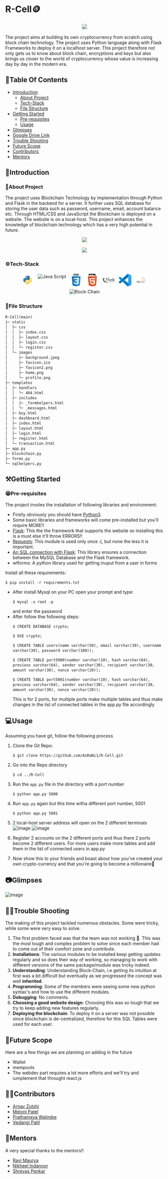 # R-Cell🪙
<p align="center"><img src="https://user-images.githubusercontent.com/84843295/149780409-72a6d505-0f8b-42a3-9738-f4898a2a513c.png" /></p>
The project aims at building its own cryptocurrency from scratch using block chain technology. The project uses Python language along with Flask Frameworks to deploy it on a localhost server. This project therefore not only gets us to know about block chain, encryptions and keys but also brings us closer to the world of cryptocurrency whose value is increasing day by day in the modern era.

## 📃Table Of Contents
* [Introduction](#introduction)
  * [About Project](#about-project)
  * [Tech-Stack](#tech-stack)
  * [File Structure](#file-structure)
* [Getting Started](#getting-started)
  * [Pre-requisites](#pre-requisites)
  * [Usage](#usage)
* [Glimpses](#Glimpses)
* [Google Drive Link](#gdrive)
* [Trouble Shooting](#trouble-shooting)
* [Future Scope](#future-scope)
* [Contributors](#contributors)
* [Mentors](#mentors)

## 🙂Introduction

### 🤔About Project
The project uses Blockchain Technology by implementation through Python and Flask in the backend for a server. It further uses SQL database for storing the user data such as password, username, email, account balance etc. Through HTML/CSS and JavaScript the Blockchain is deployed on a website. The website is on a local-host. This project enhances the knowledge of blockchain technology which has a very high potential in future.
<p align="center"><img src="https://user-images.githubusercontent.com/84843295/150372051-5301bfef-b50b-4a90-a5fc-6e2c0e876092.png" /></p>
<p align="center"><img src="https://user-images.githubusercontent.com/84843295/150372996-45c5f25e-5193-49f7-9898-7d45e418c357.png" /></p>


### ⚙️Tech-Stack
<p align="center">
<img src="https://raw.githubusercontent.com/github/explore/80688e429a7d4ef2fca1e82350fe8e3517d3494d/topics/python/python.png" alt="Python" height="40" style="vertical-align:top; margin:4px">
<img src="https://user-images.githubusercontent.com/84843295/146195365-6091ba76-93b5-45c2-967b-ae8831a501fa.png" alt="Java Script" height="40" style="vertical-align:top; margin:4px">
<img src="https://raw.githubusercontent.com/github/explore/80688e429a7d4ef2fca1e82350fe8e3517d3494d/topics/css/css.png" alt="css" height="40" style="vertical-align:top; margin:4px">
<img src="https://raw.githubusercontent.com/github/explore/80688e429a7d4ef2fca1e82350fe8e3517d3494d/topics/html/html.png" alt="html" height="40" style="vertical-align:top; margin:4px">
<img src="https://raw.githubusercontent.com/github/explore/80688e429a7d4ef2fca1e82350fe8e3517d3494d/topics/flask/flask.png" alt="flask" height="40" style="vertical-align:top; margin:4px">
<img src="https://raw.githubusercontent.com/github/explore/80688e429a7d4ef2fca1e82350fe8e3517d3494d/topics/visual-studio-code/visual-studio-code.png" alt="VS Code" height="40" style="vertical-align:top; margin:4px">
<img src="https://raw.githubusercontent.com/github/explore/80688e429a7d4ef2fca1e82350fe8e3517d3494d/topics/mysql/mysql.png" alt="MySQL" height="40" style="vertical-align:top; margin:4px">
<img src="https://user-images.githubusercontent.com/84843295/146194516-a5a1dea3-b779-4a3f-8672-a02ead2267c6.png" alt="Block-Chain" height="40" style="vertical-align:top; margin:4px">
</p>

### 📁File Structure
```
R-Cell(main)
├─ static                   
│  ├─ css                   
│  │  ├─ index.css          
│  │  ├─ layout.css         
│  │  ├─ login.css          
│  │  └─ register.css       
│  └─ images                
│     ├─ background.jpeg    
│     ├─ favicon.ico        
│     ├─ favicon2.png       
│     ├─ home.png           
│     └─ profile.png        
├─ templates                
│  ├─ handlers              
│  │  └─ 404.html           
│  ├─ includes              
│  │  ├─ _formhelpers.html  
│  │  └─ _messages.html     
│  ├─ buy.html              
│  ├─ dashboard.html        
│  ├─ index.html            
│  ├─ layout.html           
│  ├─ login.html            
│  ├─ register.html         
│  └─ transaction.html      
├─ app.py                   
├─ blockchain.py            
├─ forms.py                 
└─ sqlhelpers.py
 ```
## ⚒️Getting Started

### 😁Pre-requisites
The project involes the installation of following libraries and environment:
* Firstly obviously you should have [Python3](https://www.python.org/downloads/).
* Some basic libraries and frameworks will come pre-installed but you'll require MORE!!
* [Flask](https://flask.palletsprojects.com/en/2.0.x/): This the the framework that supports the website so installing this is a must else it'll throw ERRORS!!
* [Requests](https://pypi.org/project/requests/): This module is used only once :(, but none the less it is important.
* [An SQL connection with Flask](https://flask-mysqldb.readthedocs.io/en/latest/): This library ensures a connection between the MySQL Database and the Flask framework.
* wtforms: A python library used for getting inuput from a user in forms

Install all these requirements:
```
$ pip install -r requirements.txt
```
* After install Mysql on your PC open your prompt and type:
  ```
  $ mysql -u root -p
  ```
  and enter the password
* After follow thw following steps:
  ```
  $ CREATE DATABASE crypto;
  ```
  ```
  $ USE crypto;
  ```
  ```
  $ CREATE TABLE users(name varchar(50), email varchar(30), username varchar(30), password varchar(100));
  ```
  ```
  $ CREATE TABLE port5000(number varchar(10), hash varchar(64), previous varchar(64), sender varchar(30), recipient varchar(30, amount varchar(30), nonce varchar(20));
  ```
  ```
  $ CREATE TABLE port5001(number varchar(10), hash varchar(64), previous varchar(64), sender varchar(30), recipient varchar(30, amount varchar(30), nonce varchar(20));
  ```
  This is for 2 ports, for multiple ports make multiple tables and thus make changes in the list of connected tables in the app.py file accordingly
  
## 💻Usage
Assuming you have git, follow the following process
1. Clone the Git Repo:
   ```
   $ git clone https://github.com/AsRaNi1/R-Cell.git
   ```
2. Go into the Repo directory
   ```
   $ cd ../R-Cell
   ```
   
4. Run the `app.py` file in the directory with a port number
   ```
   $ python app.py 5000
   ```
5. Run `app.py` again but this time witha different port number, 5001
   ```
   $ python app.py 5001
   ```
7. 2 local-host server address will open on the 2 different terminals
   ![image](https://user-images.githubusercontent.com/84843295/150394240-fc791e9f-db2f-47c5-9364-36a116bae684.png)
   ![image](https://user-images.githubusercontent.com/84843295/150394392-72d2a8aa-5dc4-44a5-aa2a-44ff5773139b.png)
   
8. Register 2 accounts on the 2 different ports and thus there 2 ports become 2 different users. For more users make more tables and add them in the list of connected users in app.py

9. Now show this to your friends and boast about how you've created your own crypto-currency and that you're going to become a millionaire🤑


## 📷Glimpses
![image](https://user-images.githubusercontent.com/84843295/150394944-b4f875ae-2b7d-432b-ac1b-9a1e98277adb.png)

## 😵‍💫Trouble Shooting
The making of this project tackled numerous obstacles. Some were tricky, while some were very easy to solve.
1. The first problem faced was that the team was not working 🙂. This was the most tough and complex problem to solve since each member had to come out of their comfort zone and contribute.
2. **Installations**: The various modules to be installed keep getting updates regularly and so does their way of working, so managing to work with different versions of the same package/module was tricky indeed.
3. **Understanding**: Understanding Block-Chain, i.e getting its intuition at first was a bit difficult but eventually as we progressed the concept was well **inherited**.
4. **Programming**: Some of the members were seeing some new python syntax's and how to use the different modules.
5. **Debugging**: No comments.
6. **Choosing a good website design**: Choosing this was so tough that we try to keep adding new features regularly.
7. **Deploying the blockchain**: To deploy it on a server was not possible since blockchain is de-centralized, therefore for this SQL Tables were used for each user.


## 🔮Future Scope
Here are a few things we are planning on adding in the future
* Wallet
* mempools
* The webdev part requires a lot more efforts and we'll try and iumplement that throught react.js
## 👨‍💻Contributors
* [Arnav Zutshi](https://github.com/AsRaNi1)
* [Meloni Patel](https://github.com/meloni13)
* [Prathameya Walimbe](https://github.com/b0ngus)
* [Vedangi Patil](https://github.com/Veda-12)
## 🙏Mentors
A very special thanks to the mentors!!
* [Ravi Maurya](https://github.com/RaviMauryaHootowl)
* [Nikheel Indanoor](https://github.com/nikheelindanoor)
* [Shreyas Penkar](https://github.com/Shreyas-Penkar)
